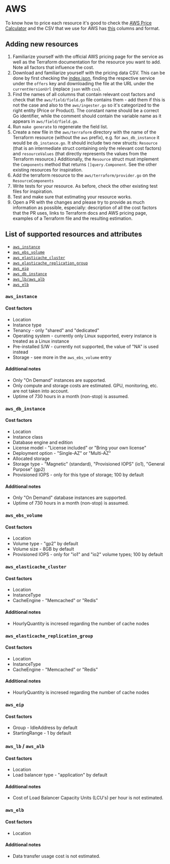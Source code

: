 # AWS

To know how to price each resource it's good to check the [AWS Price Calculator](https://calculator.aws/#/estimate) and the CSV that we
use for AWS has [this](https://docs.aws.amazon.com/cur/latest/userguide/product-columns.html) columns and format.

## Adding new resources

1. Familiarize yourself with the official AWS pricing page for the service as well as the Terraform documentation for the resource you want to add. Note all factors that influence the cost.
2. Download and familiarize yourself with the pricing data CSV. This can be done by first checking the [index.json](https://pricing.us-east-1.amazonaws.com/offers/v1.0/aws/index.json), finding the respective service under the `offers` key and downloading the file at the URL under the `currentVersionUrl` (replace `json` with `csv`).
3. Find the names of all columns that contain relevant cost factors and check that the `aws/field/field.go` file contains them - add them if this is not the case and also to the `aws/ingester.go` so it's categorized to the right entity (Price or Product). The constant name should be a correct Go identifier, while the comment should contain the variable name as it appears in `aws/field/field.go`.
4. Run `make generate` to regenerate the field list.
5. Create a new file in the `aws/terraform` directory with the name of the Terraform resource (without the `aws` prefix), e.g. for `aws_db_instance` it would be `db_instance.go`. It should include two new structs: `Resource` (that is an intermediate struct containing only the relevant cost factors) and `resourceValues` (that directly represents the values from the Terraform resource.) Additionally, the `Resource` struct must implement the `Components` method that returns `[]query.Component`. See the other existing resources for inspiration.
6. Add the terraform resource to the `aws/terraform/provider.go`  on the `ResourceComponents`
7. Write tests for your resource. As before, check the other existing test files for inspiration.
8. Test and make sure that estimating your resource works.
9. Open a PR with the changes and please try to provide as much information as possible, especially: description of all the cost factors that the PR uses, links to Terraform docs and AWS pricing page, examples of a Terraform file and the resulting estimation.

## List of supported resources and attributes

* [`aws_instance`](#aws_instance)
* [`aws_ebs_volume`](#aws_ebs_volume)
* [`aws_elasticache_cluster`](#aws_elasticache_cluster)
* [`aws_elasticache_replication_group`](#aws_elasticache_replication_group)
* [`aws_eip`](#aws_eip)
* [`aws_db_instance`](#aws_db_instance)
* [`aws_lb/aws_alb`](#aws_lb--aws_alb)
* [`aws_elb`](#aws_elb)

### `aws_instance`

#### Cost factors

* Location
* Instance type
* Tenancy - only "shared" and "dedicated"
* Operating system - currently only Linux supported, every instance is treated as a Linux instance
* Pre-installed S/W - currently not supported, the value of "NA" is used instead
* Storage - see more in the `aws_ebs_volume` entry

#### Additional notes

* Only "On Demand" instances are supported.
* Only compute and storage costs are estimated. GPU, monitoring, etc. are not taken into account.
* Uptime of 730 hours in a month (non-stop) is assumed.

### `aws_db_instance`

#### Cost factors

* Location
* Instance class
* Database engine and edition
* License model - "License included" or "Bring your own license"
* Deployment option - "Single-AZ" or "Multi-AZ"
* Allocated storage
* Storage type - "Magnetic" (standard), "Provisioned IOPS" (io1), "General Purpose" (gp2)
* Provisioned IOPS - only for this type of storage; 100 by default

#### Additional notes

* Only "On Demand" database instances are supported.
* Uptime of 730 hours in a month (non-stop) is assumed.

### `aws_ebs_volume`

#### Cost factors

* Location
* Volume type - "gp2" by default
* Volume size - 8GB by default
* Provisioned IOPS - only for "io1" and "io2" volume types; 100 by default

### `aws_elasticache_cluster`

#### Cost factors

* Location
* InstanceType
* CacheEngine - "Memcached" or "Redis"

#### Additional notes

* HourlyQuantity is incresed regarding the number of cache nodes

### `aws_elasticache_replication_group`

#### Cost factors

* Location
* InstanceType
* CacheEngine - "Memcached" or "Redis"

#### Additional notes

* HourlyQuantity is incresed regarding the number of cache nodes

### `aws_eip`

#### Cost factors

* Group - IdleAddress by default
* StartingRange - 1 by default

### `aws_lb` / `aws_alb`

#### Cost factors

* Location
* Load balancer type - "application" by default

#### Additional notes

* Cost of Load Balancer Capacity Units (LCU's) per hour is not estimated.

### `aws_elb`

#### Cost factors

* Location

#### Additional notes

* Data transfer usage cost is not estimated.
